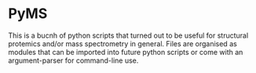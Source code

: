 # PyMS

This is a bucnh of python scripts that turned out to be useful for structural protemics and/or mass spectrometry in general.
Files are organised as modules that can be imported into future python scripts or come with an argument-parser for command-line use.
